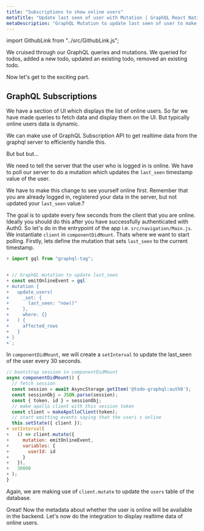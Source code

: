 ```yaml
---
title: "Subscriptions to show online users"
metaTitle: "Update last seen of user with Mutation | GraphQL React Native Apollo Tutorial"
metaDescription: "GraphQL Mutation to update last seen of user to make them available online. Use setInterval to trigger mutation every few seconds "
---
```


import GithubLink from "../src/GithubLink.js";

We cruised through our GraphQL queries and mutations. We queried for todos, added a new todo, updated an existing todo, removed an existing todo.

Now let's get to the exciting part.

GraphQL Subscriptions
---------------------

We have a section of UI which displays the list of online users. So far we have made queries to fetch data and display them on the UI. But typically online users data is dynamic.

We can make use of GraphQL Subscription API to get realtime data from the graphql server to efficiently handle this.

But but but...

We need to tell the server that the user who is logged in is online. We have to poll our server to do a mutation which updates the `last_seen` timestamp value of the user.

We have to make this change to see yourself online first. Remember that you are already logged in, registered your data in the server, but not updated your `last_seen` value.?

The goal is to update every few seconds from the client that you are online. Ideally you should do this after you have successfully authenticated with Auth0. So let's do in the entrypoint of the app i.e. `src/navigation/Main.js`. We instantiate `client` in `componentDidMount`. Thats where we want to start polling. Firstly, lets define the mutation that sets `last_seen` to the current timestamp.

<GithubLink link="https://github.com/hasura/graphql-engine/blob/master/community/learn/graphql-tutorials/tutorials/react-native-apollo/app-final/src/navigation/Main.js" text="Main.js"/>

```javascript
+ import gql from "graphql-tag";


+ // GraphQL mutation to update last_seen
+ const emitOnlineEvent = gql`
+ mutation {
+   update_users(
+     _set: {
+       last_seen: "now()"
+     },
+     where: {}
+   ) {
+     affected_rows
+   }
+ }
+`;
```


In `componentDidMount`, we will create a `setInterval` to update the last_seen of the user every 30 seconds.



```javascript
// bootstrap session in componentDidMount
async componentDidMount() {
  // fetch session
  const session = await AsyncStorage.getItem('@todo-graphql:auth0');
  const sessionObj = JSON.parse(session);
  const { token, id } = sessionObj;
  // make apollo client with this session token
  const client = makeApolloClient(token);
  // start emitting events saying that the useri s online
  this.setState({ client });
+ setInterval(
+   () => client.mutate({
+     mutation: emitOnlineEvent,
+     variables: {
+       userId: id
+     }
+   }),
+   30000
+ );
}
```

Again, we are making use of `client.mutate` to update the `users` table of the database.

Great! Now the metadata about whether the user is online will be available in the backend. Let's now do the integration to display realtime data of online users.
